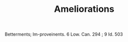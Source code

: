 ---
title: Ameliorations
letter: A
permalink: "/definitions/ameliorations.html"
body: Betterments; lm-proveinents. 6 Low. Can. 294 ; 9 Id. 503
published_at: '2018-07-07'
layout: post
---